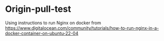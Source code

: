 # Origin-pull-test

Using instructions to run Nginx on docker from https://www.digitalocean.com/community/tutorials/how-to-run-nginx-in-a-docker-container-on-ubuntu-22-04